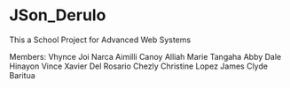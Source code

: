 # JSon_Derulo
This a School Project for Advanced Web Systems

Members:
Vhynce Joi Narca
Aimilli Canoy
Alliah Marie Tangaha
Abby Dale Hinayon
Vince Xavier Del Rosario
Chezly Christine Lopez
James Clyde Baritua
